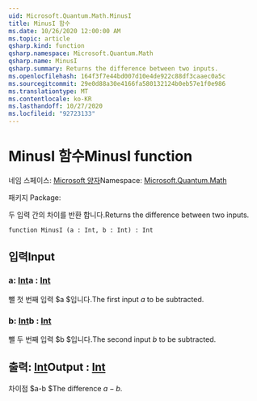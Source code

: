 ```yaml
---
uid: Microsoft.Quantum.Math.MinusI
title: MinusI 함수
ms.date: 10/26/2020 12:00:00 AM
ms.topic: article
qsharp.kind: function
qsharp.namespace: Microsoft.Quantum.Math
qsharp.name: MinusI
qsharp.summary: Returns the difference between two inputs.
ms.openlocfilehash: 164f3f7e44bd007d10e4de922c88df3caaec0a5c
ms.sourcegitcommit: 29e0d88a30e4166fa580132124b0eb57e1f0e986
ms.translationtype: MT
ms.contentlocale: ko-KR
ms.lasthandoff: 10/27/2020
ms.locfileid: "92723133"
---
```

# <a name="minusi-function"></a><span data-ttu-id="6d589-102">MinusI 함수</span><span class="sxs-lookup"><span data-stu-id="6d589-102">MinusI function</span></span>

<span data-ttu-id="6d589-103">네임 스페이스: [Microsoft 양자](xref:Microsoft.Quantum.Math)</span><span class="sxs-lookup"><span data-stu-id="6d589-103">Namespace: [Microsoft.Quantum.Math](xref:Microsoft.Quantum.Math)</span></span>

<span data-ttu-id="6d589-104">패키지 [](https://nuget.org/packages/)</span><span class="sxs-lookup"><span data-stu-id="6d589-104">Package: [](https://nuget.org/packages/)</span></span>


<span data-ttu-id="6d589-105">두 입력 간의 차이를 반환 합니다.</span><span class="sxs-lookup"><span data-stu-id="6d589-105">Returns the difference between two inputs.</span></span>

```qsharp
function MinusI (a : Int, b : Int) : Int
```


## <a name="input"></a><span data-ttu-id="6d589-106">입력</span><span class="sxs-lookup"><span data-stu-id="6d589-106">Input</span></span>

### <a name="a--int"></a><span data-ttu-id="6d589-107">a: [Int](xref:microsoft.quantum.lang-ref.int)</span><span class="sxs-lookup"><span data-stu-id="6d589-107">a : [Int](xref:microsoft.quantum.lang-ref.int)</span></span>

<span data-ttu-id="6d589-108">뺄 첫 번째 입력 $a $입니다.</span><span class="sxs-lookup"><span data-stu-id="6d589-108">The first input $a$ to be subtracted.</span></span>


### <a name="b--int"></a><span data-ttu-id="6d589-109">b: [Int](xref:microsoft.quantum.lang-ref.int)</span><span class="sxs-lookup"><span data-stu-id="6d589-109">b : [Int](xref:microsoft.quantum.lang-ref.int)</span></span>

<span data-ttu-id="6d589-110">뺄 두 번째 입력 $b $입니다.</span><span class="sxs-lookup"><span data-stu-id="6d589-110">The second input $b$ to be subtracted.</span></span>



## <a name="output--int"></a><span data-ttu-id="6d589-111">출력: [Int](xref:microsoft.quantum.lang-ref.int)</span><span class="sxs-lookup"><span data-stu-id="6d589-111">Output : [Int](xref:microsoft.quantum.lang-ref.int)</span></span>

<span data-ttu-id="6d589-112">차이점 $a-b $</span><span class="sxs-lookup"><span data-stu-id="6d589-112">The difference $a - b$.</span></span>